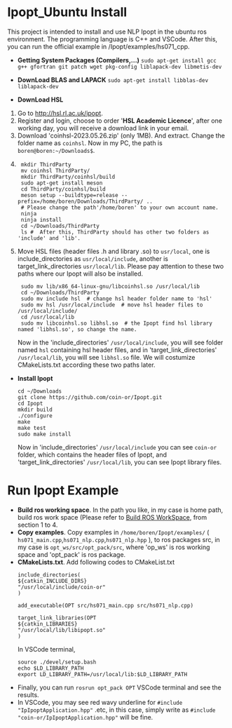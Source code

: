 # Ipopt_Ubuntu Install
This project is intended to install and use NLP Ipopt in the ubuntu ros environment. The programming language is C++ and VSCode. After this, you can run the official example in /Ipopt/examples/hs071_cpp.
- **Getting System Packages (Compilers,...)**
`sudo apt-get install gcc g++ gfortran git patch wget pkg-config liblapack-dev libmetis-dev` 

- **DownLoad BLAS and LAPACK**
`sudo apt-get install libblas-dev liblapack-dev`

- **DownLoad HSL**
1. Go to http://hsl.rl.ac.uk/ipopt.
2. Register and login, choose to order '**HSL Academic Licence**', after one working day, you will receive a download link in your email.
3. Download 'coinhsl-2023.05.26.zip' (only 1MB). And extract. Change the folder name as `coinhsl`. Now in my PC, the path is `boren@boren:~/Downloads$`.
4. ```
	mkdir ThirdParty
	mv coinhsl ThirdParty/
	mkdir ThirdParty/coinhsl/build
	sudo apt-get install meson
	cd ThirdParty/coinhsl/build
	meson setup --buildtype=release --prefix=/home/boren/Downloads/ThirdParty/ ..  
	# Please change the path'/home/boren' to your own account name.
	ninja
	ninja install
	cd ~/Downloads/ThirdParty
	ls #  After this, ThirdParty should has other two folders as 'include' and 'lib'.  
	 ``` 
5. Move HSL files (header files .h and library .so) to `usr/local`, one is include_directories as `usr/local/include`, another is target_link_directories `usr/local/lib`. Please pay attention to these two paths where our Ipopt will also be installed.
	```
	 sudo mv lib/x86_64-linux-gnu/libcoinhsl.so /usr/local/lib
	 cd ~/Downloads/ThirdParty
	 sudo mv include hsl  # change hsl header folder name to 'hsl'
	 sudo mv hsl /usr/local/include  # move hsl header files to /usr/local/include/
	 cd /usr/local/lib 
	 sudo mv libcoinhsl.so libhsl.so  # the Ipopt find hsl library named 'libhsl.so', so change the name. 
	 ```
	Now in the 'include_directories' `/usr/local/include`, you will see folder named `hsl` containing hsl header files, and in  'target_link_directories' `/usr/local/lib`, you will see `libhsl.so` file. We will costumize CMakeLists.txt according these two paths later.

- **Install Ipopt**
	```
	cd ~/Downloads
	git clone https://github.com/coin-or/Ipopt.git
	cd Ipopt
	mkdir build
	./configure
	make
	make test
	sudo make install
	```
	Now in 'include_directories' `/usr/local/include` you can see `coin-or` folder, which contains the header files of Ipopt, and 'target_link_directories' `/usr/local/lib`, you can see Ipopt library files. 
	
 # Run Ipopt Example
 - **Build ros working space**.  In the path you like, in my case is home path, build ros work space (Please refer to  [Build ROS WorkSpace](https://github.com/BorenJ/ChernoCPPSeriesPractice/tree/main), from section 1 to 4. 
 - **Copy examples**. Copy examples in  `/home/boren/Ipopt/examples/` ( `hs071_main.cpp`,`hs071_nlp.cpp`,`hs071_nlp.hpp` ), to ros packages src, in my case is `opt_ws/src/opt_pack/src`, where 'op_ws' is ros working space and 'opt_pack' is ros package. 
 - **CMakeLists.txt**. Add following codes to CMakeList.txt
	```
	include_directories(
	${catkin_INCLUDE_DIRS}
	"/usr/local/include/coin-or"
	)
	
	add_executable(OPT src/hs071_main.cpp src/hs071_nlp.cpp)
	
	target_link_libraries(OPT
	${catkin_LIBRARIES}
	"/usr/local/lib/libipopt.so"
	)
	 ```
	 In VSCode terminal,
	 ```
	source ./devel/setup.bash
	echo $LD_LIBRARY_PATH
	export LD_LIBRARY_PATH=/usr/local/lib:$LD_LIBRARY_PATH
	 ```
 - Finally, you can run `rosrun opt_pack OPT` VSCode terminal and see the results.
 - In VSCode, you may see red wavy underline for `#include  "IpIpoptApplication.hpp"` .etc, in this case, simply write as `#include  "coin-or/IpIpoptApplication.hpp"` will be fine.
